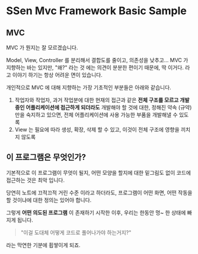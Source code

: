 # SSen Mvc Framework Basic Sample

## MVC

MVC 가 뭔지는 잘 모르겠습니다. 

Model, View, Controller 를 분리해서 결합도를 줄이고, 의존성을 낮추고... MVC 가 지향하는 바는 있지만, "왜?" 라는 것 에는 의견이 분분한 편이기 때문에, 딱 이거다. 라고 이야기 하기는 항상 어려운 면이 있습니다.

개인적으로 MVC 에 대해 지향하는 가장 기초적인 부분들은 아래와 같습니다.

1. 작업자와 작업자, 과거 작업분에 대한 현재의 접근과 같은 **전체 구조를 모르고 개발중인 어플리케이션에 접근하게 되더라도** 개발해야 할 것에 대한, 정해진 약속 (규약) 만을 숙지하고 있으면, 전체 어플리케이션에 사용 가능한 부품을 개발해낼 수 있도록
1. View 는 필요에 따라 생성, 확장, 삭제 할 수 있고, 이것이 전체 구조에 영향을 끼치지 않도록

## 이 프로그램은 무엇인가?

기본적으로 이 프로그램이 무엇이 될지, 어떤 모양을 할지에 대한 밑그림도 없이 코드에 접근하는 것은 최악 입니다.

당연히 노트에 끄적끄적 거린 수준 이라고 하더라도, 프로그램이 어떤 화면, 어떤 작동을 할 것이냐에 대한 정의는 있어야 합니다.

그렇게 **어떤 의도된 프로그램** 이 존재하기 시작한 이후, 우리는 한동안 멍~ 한 상태에 빠지게 됩니다.

> "이걸 도대체 어떻게 코드로 풀어나가야 하는거지?"

라는 막연한 기분에 휩쌓이게 되죠.

